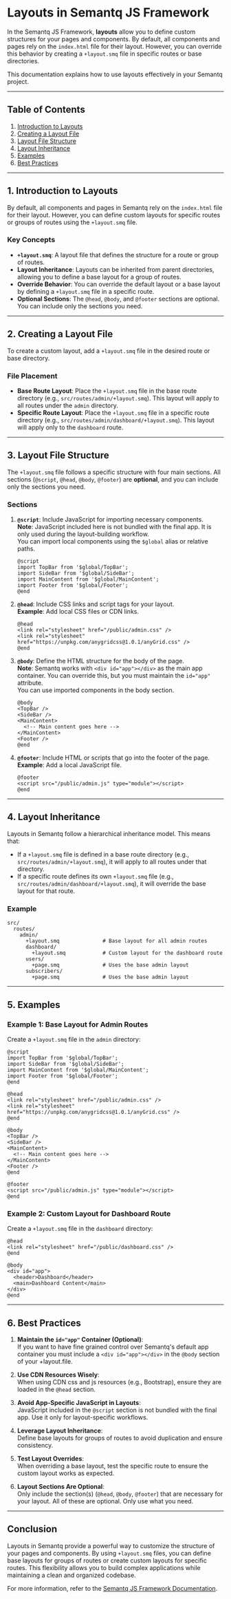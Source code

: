 # **Layouts in Semantq JS Framework**

In the Semantq JS Framework, **layouts** allow you to define custom structures for your pages and components. By default, all components and pages rely on the `index.html` file for their layout. However, you can override this behavior by creating a `+layout.smq` file in specific routes or base directories.

This documentation explains how to use layouts effectively in your Semantq project.

---

## **Table of Contents**

1. [Introduction to Layouts](#introduction-to-layouts)
2. [Creating a Layout File](#creating-a-layout-file)
3. [Layout File Structure](#layout-file-structure)
4. [Layout Inheritance](#layout-inheritance)
5. [Examples](#examples)
6. [Best Practices](#best-practices)

---

## **1. Introduction to Layouts**

By default, all components and pages in Semantq rely on the `index.html` file for their layout. However, you can define custom layouts for specific routes or groups of routes using the `+layout.smq` file.

### **Key Concepts**
- **`+layout.smq`**: A layout file that defines the structure for a route or group of routes.
- **Layout Inheritance**: Layouts can be inherited from parent directories, allowing you to define a base layout for a group of routes.
- **Override Behavior**: You can override the default layout or a base layout by defining a `+layout.smq` file in a specific route.
- **Optional Sections**: The `@head`, `@body`, and `@footer` sections are optional. You can include only the sections you need.

---

## **2. Creating a Layout File**

To create a custom layout, add a `+layout.smq` file in the desired route or base directory.

### **File Placement**
- **Base Route Layout**: Place the `+layout.smq` file in the base route directory (e.g., `src/routes/admin/+layout.smq`). This layout will apply to all routes under the `admin` directory.
- **Specific Route Layout**: Place the `+layout.smq` file in a specific route directory (e.g., `src/routes/admin/dashboard/+layout.smq`). This layout will apply only to the `dashboard` route.

---

## **3. Layout File Structure**

The `+layout.smq` file follows a specific structure with four main sections. All sections (`@script`, `@head`, `@body`, `@footer`) are **optional**, and you can include only the sections you need.

### **Sections**
1. **`@script`**: Include JavaScript for importing necessary components.  
   **Note**: JavaScript included here is not bundled with the final app. It is only used during the layout-building workflow.  
   You can import local components using the `$global` alias or relative paths.
   ```smq
   @script
   import TopBar from '$global/TopBar';
   import SideBar from '$global/SideBar';
   import MainContent from '$global/MainContent';
   import Footer from '$global/Footer';
   @end
   ```

2. **`@head`**: Include CSS links and script tags for your layout.  
   **Example**: Add local CSS files or CDN links.
   ```smq
   @head
   <link rel="stylesheet" href="/public/admin.css" />
   <link rel="stylesheet" href="https://unpkg.com/anygridcss@1.0.1/anyGrid.css" />
   @end
   ```

3. **`@body`**: Define the HTML structure for the body of the page.  
   **Note**: Semantq works with `<div id="app"></div>` as the main app container. You can override this, but you must maintain the `id="app"` attribute.  
   You can use imported components in the body section.
   ```smq
   @body
   <TopBar />
   <SideBar />
   <MainContent>
     <!-- Main content goes here -->
   </MainContent>
   <Footer />
   @end
   ```

4. **`@footer`**: Include HTML or scripts that go into the footer of the page.  
   **Example**: Add a local JavaScript file.
   ```smq
   @footer
   <script src="/public/admin.js" type="module"></script>
   @end
   ```

---

## **4. Layout Inheritance**

Layouts in Semantq follow a hierarchical inheritance model. This means that:

- If a `+layout.smq` file is defined in a base route directory (e.g., `src/routes/admin/+layout.smq`), it will apply to all routes under that directory.
- If a specific route defines its own `+layout.smq` file (e.g., `src/routes/admin/dashboard/+layout.smq`), it will override the base layout for that route.

### **Example**
```
src/
  routes/
    admin/
      +layout.smq              # Base layout for all admin routes
      dashboard/
        +layout.smq            # Custom layout for the dashboard route
      users/
        +page.smq              # Uses the base admin layout
      subscribers/
        +page.smq              # Uses the base admin layout
```

---

## **5. Examples**

### **Example 1: Base Layout for Admin Routes**
Create a `+layout.smq` file in the `admin` directory:
```smq
@script
import TopBar from '$global/TopBar';
import SideBar from '$global/SideBar';
import MainContent from '$global/MainContent';
import Footer from '$global/Footer';
@end

@head
<link rel="stylesheet" href="/public/admin.css" />
<link rel="stylesheet" href="https://unpkg.com/anygridcss@1.0.1/anyGrid.css" />
@end

@body
<TopBar />
<SideBar />
<MainContent>
  <!-- Main content goes here -->
</MainContent>
<Footer />
@end

@footer
<script src="/public/admin.js" type="module"></script>
@end
```

### **Example 2: Custom Layout for Dashboard Route**
Create a `+layout.smq` file in the `dashboard` directory:
```smq
@head
<link rel="stylesheet" href="/public/dashboard.css" />
@end

@body
<div id="app">
  <header>Dashboard</header>
  <main>Dashboard Content</main>
</div>
@end
```

---

## **6. Best Practices**

1. **Maintain the `id="app"` Container (Optional)**:  
   If you want to have fine grained control over Semantq's default app container you must include a `<div id="app"></div>` in the `@body` section of your +layout.file.

2. **Use CDN Resources Wisely**:  
   When using CDN css and js resources (e.g., Bootstrap), ensure they are loaded in the `@head` section.

3. **Avoid App-Specific JavaScript in Layouts**:  
   JavaScript included in the `@script` section is not bundled with the final app. Use it only for layout-specific workflows. 

4. **Leverage Layout Inheritance**:  
   Define base layouts for groups of routes to avoid duplication and ensure consistency.

5. **Test Layout Overrides**:  
   When overriding a base layout, test the specific route to ensure the custom layout works as expected.

6. **Layout Sections Are Optional**:  
   Only include the section(s) (`@head`, `@body`, `@footer`) that are necessary for your layout. All of these are optional. Only use what you need. 

---

## **Conclusion**

Layouts in Semantq provide a powerful way to customize the structure of your pages and components. By using `+layout.smq` files, you can define base layouts for groups of routes or create custom layouts for specific routes. This flexibility allows you to build complex applications while maintaining a clean and organized codebase.

For more information, refer to the [Semantq JS Framework Documentation](https://github.com/Gugulethu-Nyoni/semantq).
